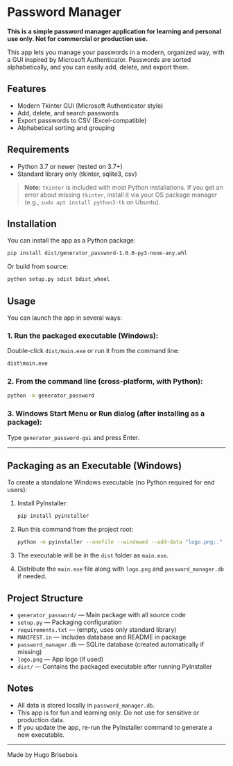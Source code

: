 
# Password Manager

**This is a simple password manager application for learning and personal use only. Not for commercial or production use.**

This app lets you manage your passwords in a modern, organized way, with a GUI inspired by Microsoft Authenticator. Passwords are sorted alphabetically, and you can easily add, delete, and export them.

## Features

- Modern Tkinter GUI (Microsoft Authenticator style)
- Add, delete, and search passwords
- Export passwords to CSV (Excel-compatible)
- Alphabetical sorting and grouping

## Requirements

- Python 3.7 or newer (tested on 3.7+)
- Standard library only (tkinter, sqlite3, csv)

> **Note:** `tkinter` is included with most Python installations. If you get an error about missing `tkinter`, install it via your OS package manager (e.g., `sudo apt install python3-tk` on Ubuntu).

## Installation

You can install the app as a Python package:

```sh
pip install dist/generator_password-1.0.0-py3-none-any.whl
```

Or build from source:

```sh
python setup.py sdist bdist_wheel
```


## Usage

You can launch the app in several ways:

### 1. Run the packaged executable (Windows):

Double-click `dist/main.exe` or run it from the command line:

```sh
dist\main.exe
```

### 2. From the command line (cross-platform, with Python):

```sh
python -m generator_password
```

### 3. Windows Start Menu or Run dialog (after installing as a package):

Type `generator_password-gui` and press Enter.

---

## Packaging as an Executable (Windows)

To create a standalone Windows executable (no Python required for end users):

1. Install PyInstaller:

	```sh
	pip install pyinstaller
	```

2. Run this command from the project root:

	```sh
	python -m pyinstaller --onefile --windowed --add-data "logo.png;." --add-data "password_manager.db;." generator_password\main.py
	```

3. The executable will be in the `dist` folder as `main.exe`.

4. Distribute the `main.exe` file along with `logo.png` and `password_manager.db` if needed.

## Project Structure

- `generator_password/` — Main package with all source code
- `setup.py` — Packaging configuration
- `requirements.txt` — (empty, uses only standard library)
- `MANIFEST.in` — Includes database and README in package
- `password_manager.db` — SQLite database (created automatically if missing)
- `logo.png` — App logo (if used)
- `dist/` — Contains the packaged executable after running PyInstaller
## Notes

- All data is stored locally in `password_manager.db`.
- This app is for fun and learning only. Do not use for sensitive or production data.
- If you update the app, re-run the PyInstaller command to generate a new executable.

---

Made by Hugo Brisebois
